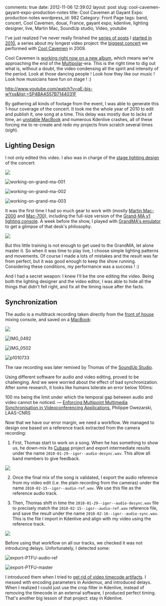 comments: true
date: 2012-11-06 12:39:02
layout: post
slug: cool-cavemen-gayant-expo-production-notes
title: Cool Cavemen at Gayant Expo: production notes
wordpress_id: 982
Category: Front Page
tags: band, concert, Cool Cavemen, douai, France, gayant expo, kdenlive, lighting designer, live, Martin Mac, SoundUp studio, Video, youtube

I've just realized I've never really finished the [series of posts](http://kevin.deldycke.com/tag/gayant-expo/) I [started in 2010](http://kevin.deldycke.com/2010/01/cool-cavemen-live-gayant-expo-first-video-released/), a series about my longest video project: the [biggest concert](http://coolcavemen.com/2009/concert-a-gayant-expo-les-photos/) we performed with [Cool Cavemen](http://coolcavemen.com) in 2009.

Cool Cavemen is [working right now on a new album](http://coolcavemen.com/2011/le-grand-retour/), which means we're approaching the end of the [Multipolar](http://coolcavemen.bandcamp.com/album/multipolar)-era. This is the right time to dig out what is, without a doubt, the video condensing all the spirit and intensity of the period. Look at those dancing people ! Look how they like our music ! Look how musicians have fun on stage ! :)

http://www.youtube.com/watch?v=qE-bis-wYxs&list;=SP4BAA557B7144031F

By gathering all kinds of footage from the event, I was able to generate this 1-hour coverage of the concert. It took me the whole year of 2010 to edit and publish it, one song at a time. This delay was mostly due to lacks of time, an [unstable MacBook](http://kevin.deldycke.com/2009/12/macosx-is-irritating/comment-page-1/#comment-8006) and numerous Kdenlive crashes, all of these forcing me to re-create and redo my projects from scratch several times (_sigh_).

## Lighting Design

I not only edited this video. I also was in charge of the [stage lighting design](http://www.amazon.com/s/?_encoding=UTF8&camp=1789&creative=390957&field-keywords=Stage%20Lighting%20Design&linkCode=ur2&rh=i%3Aaps%2Ck%3AStage%20Lighting%20Design&tag=kevideld-20&url=search-alias%3Daps) of the concert:

![](https://www.assoc-amazon.com/e/ir?t=kevideld-20&l=ur2&o=1)

![working-on-grand-ma-001](http://kevin.deldycke.com/wp-content/uploads/2012/09/working-on-grand-ma-001.jpg)

![working-on-grand-ma-002](http://kevin.deldycke.com/wp-content/uploads/2012/09/working-on-grand-ma-002.jpg)

![working-on-grand-ma-003](http://kevin.deldycke.com/wp-content/uploads/2012/09/working-on-grand-ma-003.jpg)

It was the first time I had so much gear to work with (mostly [Martin Mac-2000](http://www.martin.com/product/product.asp?product=mac2000profile) and [Mac-700](http://martin.com/product/product.asp?product=mac700profile)), including the full-size version of the [Grand-MA v1 lighting console](http://en.audiofanzine.com/automatic-lighting-console/ma-lighting/GrandMA-Fullsize/). A week before the show, I played with [GrandMA's emulator](http://www.malighting.com/en/products/control/grandma-onpc.html) to get a glimpse of that desk's philosophy.

![](http://kevin.deldycke.com/wp-content/uploads/2012/10/grand-ma-onpc-simulation.png)

But this little training is not enough to get used to the GrandMA, let alone master it. So when it was time to play live, I choose simple lighting patterns and movements. Of course I made a lots of mistakes and the result was far from perfect, but it was good enough to keep the show running. Considering these conditions, my performance was a success ! :)

And I had a secret weapon: I knew I'll be the one editing the video. Being both the lighting designer and the video editor, I was able to hide all the things that didn't fell right, and fix all the timing issue after the facts.

## Synchronization

The audio is a multitrack recording taken directly from the [front of house](http://en.wikipedia.org/wiki/Front_of_House) mixing console, and saved on a [MacBook](http://www.amazon.com/s/?_encoding=UTF8&camp=1789&creative=390957&field-keywords=apple%20macbook&linkCode=ur2&rh=i%3Aaps%2Ck%3Aapple%20macbook&tag=kevideld-20&url=search-alias%3Daps):

![](https://www.assoc-amazon.com/e/ir?t=kevideld-20&l=ur2&o=1)

![IMG_0492](http://kevin.deldycke.com/wp-content/uploads/2012/09/IMG_0492.jpg)

![IMG_0502](http://kevin.deldycke.com/wp-content/uploads/2012/09/IMG_0502.jpg)

![p1010733](http://kevin.deldycke.com/wp-content/uploads/2012/09/p1010733.jpg)

The raw recording was later remixed by Thomas of the [SoundUp Studio](http://soundupstudio.com/).

Using different software for audio and video editing, proved to be challenging. And we were worried about the effect of bad synchronization. After some research, it looks like humans tolerate an error below 100ms:

>
100 ms being the limit under which the temporal gap between audio and video cannot be noticed.
— [Enforcing Multipoint Multimedia Synchronisation in Videoconferencing Applications](http://books.google.fr/books?id=3IdKbKOxZL4C&pg=PA69&lpg=PA69), Philippe Owezarski, LAAS-CNRS

Now that we have our error margin, we need a workflow. We managed to design one based on a reference track extracted from the camera recording:

  1. First, Thomas start to work on a song. When he has something to show us, he down-mix its [Cubase](http://www.amazon.com/s/?_encoding=UTF8&camp=1789&creative=390957&field-keywords=Steinberg%20Cubase&linkCode=ur2&rh=i%3Aaps%2Ck%3ASteinberg%20Cubase&tag=kevideld-20&url=search-alias%3Daps) project and export intermediate results under the name `2010-01-29--igor--audio-desync.wav`. This allow all band members to give feedback.

![](https://www.assoc-amazon.com/e/ir?t=kevideld-20&l=ur2&o=1)

  2. Once the final mix of the song is validated, I export the audio reference from my video edit (i.e. the plain recording from the cameras) under the name `2010-02-15--igor--audio-ref.wav`. We use this file as the reference audio track.

  3. Then, Thomas shift in time the `2010-01-29--igor--audio-desync.wav` file to precisely match the `2010-02-15--igor--audio-ref.wav` reference file, and save the result under the name `2010-02-16--igor--audio-sync.wav`. This is the file I import in Kdenlive and align with my video using the reference track.

![](http://kevin.deldycke.com/wp-content/uploads/2012/11/kdenlive-fusion-timeline.png)

Before using that workflow on all our tracks, we checked it was not introducing delays. Unfortunately, I detected some:

![export-PTFU-audio-ref](http://kevin.deldycke.com/wp-content/uploads/2012/10/export-PTFU-audio-ref.png)

![export-PTFU-master](http://kevin.deldycke.com/wp-content/uploads/2012/10/export-PTFU-master.png)

I introduced them when I tried to [get rid of video timecode artifacts](http://kevin.deldycke.com/2010/01/remove-videotape-timecode/). I messed with encoding parameters in Avidemux, and introduced delays. When I realized I could just use the crop filter in Kdenlive, instead of removing the timecode in an external software, I produced perfect timing. That's another big lesson of that project: stay in Kdenlive.
